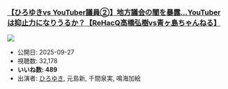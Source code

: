 ### [【ひろゆきvs YouTuber議員②】地方議会の闇を暴露…YouTuberは抑止力になりうるか？【ReHacQ高橋弘樹vs青ヶ島ちゃんねる】](https://www.youtube.com/watch?v=3aIOnb0VIZY)
[![](https://img.youtube.com/vi/3aIOnb0VIZY/sddefault.jpg)](https://www.youtube.com/watch?v=3aIOnb0VIZY)
-   公開日: 2025-09-27
-   視聴数: 32,178
-   **いいね数: 489**
-   出演者: [ひろゆき](/rehacq_fan/people/ひろゆき "wikilink"), 元島新, 千間泉実, 鳴海加絵
